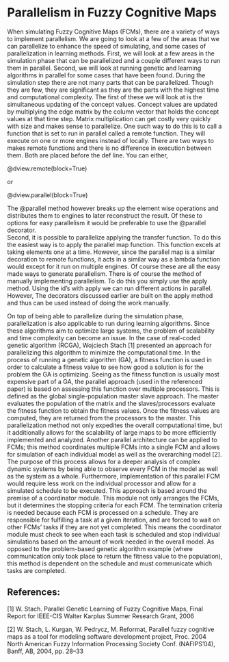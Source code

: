 # Parallelism in Fuzzy Cognitive Maps
When simulating Fuzzy Cognitive Maps (FCMs), there are a variety of ways to implement parallelism. We are going to look at a few of the areas that we can parallelize to enhance the speed of simulating, and some cases of parallelization in learning methods. First, we will look at a few areas in the simulation phase that can be parallelized and a couple different ways to run them in parallel. Second, we will look at running genetic and learning algorithms in parallel for some cases that have been found. 
During the simulation step there are not many parts that can be parallelized. Though they are few, they are significant as they are the parts with the highest time and computational complexity. The first of these we will look at is the simultaneous updating of the concept values. 
Concept values are updated by multiplying the edge matrix by the column vector that holds the concept values at that time step. Matrix multiplication can get costly very quickly with size and makes sense to parallelize. One such way to do this is to call a function that is set to run in parallel called a remote function. They will execute on one or more engines instead of locally. There are two ways to makes remote functions and there is no difference in execution between them. Both are placed before the def line. You can either,

@dview.remote(block=True)    

or

@dview.parallel(block=True)

The @parallel method however breaks up the element wise operations and distributes them to engines to later reconstruct the result. Of these to options for easy parallelism it would be preferable to use the @parallel decorator.  
	Second, it is possible to parallelize applying the transfer function. To do this the easiest way is to apply the parallel map function. This function excels at taking elements one at a time. However, since the parallel map is a similar decoration to remote functions, it acts in a similar way as a lambda function would except for it run on multiple engines. 
	Of course these are all the easy made ways to generate parallelism. There is of course the method of manually implementing parallelism. To do this you simply use the apply method. Using the id’s with apply we can run different actions in parallel. However, The decorators discussed earlier are built on the apply method and thus can be used instead of doing the work manually.

On top of being able to parallelize during the simulation phase, parallelization is also applicable to run during learning algorithms. Since these algorithms aim to optimize large systems, the problem of scalability and time complexity can become an issue. In the case of real-coded genetic algorithm (RCGA), Wojciech Stach [1] presented an approach for parallelizing this algorithm to minimize the computational time. 
In the process of running a genetic algorithm (GA), a fitness function is used in order to calculate a fitness value to see how good a solution is for the problem the GA is optimizing. Seeing as the fitness function is usually most expensive part of a GA, the parallel approach (used in the referenced paper) is based on assessing this function over multiple processors. This is defined as the global single-population master slave approach. The master evaluates the population of the matrix and the slaves/processors evaluate the fitness function to obtain the fitness values. Once the fitness values are computed, they are returned from the processors to the master. This parallelization method not only expedites the overall computational time, but it additionally allows for the scalability of large maps to be more efficiently implemented and analyzed.
Another parallel architecture can be applied to FCMs; this method coordinates multiple FCMs into a single FCM and allows for simulation of each individual model as well as the overarching model [2]. The purpose of this process allows for a deeper analysis of complex dynamic systems by being able to observe every FCM in the model as well as the system as a whole. Furthermore, implementation of this parallel FCM would require less work on the individual processor and allow for a simulated schedule to be executed.
This approach is based around the premise of a coordinator module. This module not only arranges the FCMs, but it determines the stopping criteria for each FCM. The termination criteria is needed because each FCM is processed on a schedule. They are responsible for fulfilling a task at a given iteration, and are forced to wait on other FCMs’ tasks if they are not yet completed. This means the coordinator module must check to see when each task is scheduled and stop individual simulations based on the amount of work needed in the overall model. As opposed to the problem-based genetic algorithm example (where communication only took place to return the fitness value to the population), this method is dependent on the schedule and must communicate which tasks are completed.

## References:

[1] W. Stach. Parallel Genetic Learning of Fuzzy Cognitive Maps, Final Report for IEEE-CIS Walter Karplus Summer Research Grant, 2006

[2] W. Stach, L. Kurgan, W. Pedrycz, M. Reformat, Parallel fuzzy cognitive maps as a tool for modeling software development project, Proc. 2004 North American Fuzzy Information Processing Society Conf. (NAFIPS’04), Banff, AB, 2004, pp. 28–33

